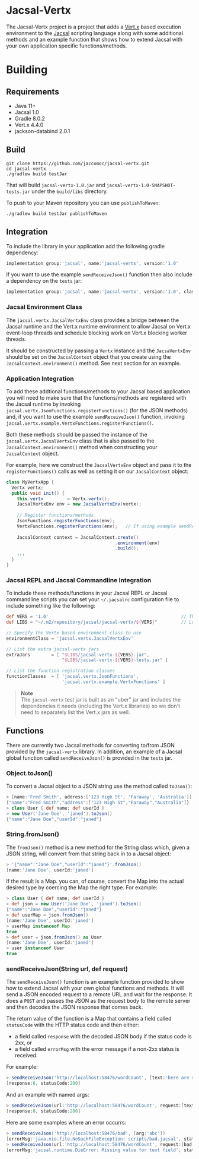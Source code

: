 # Jacsal-Vertx

The Jacsal-Vertx project is a project that adds a [Vert.x](https://vertx.io/) based execution environment
to the [Jacsal](https://github.com/jaccomoc/jacsal) scripting language along with some additional methods
and an example function that shows how to extend Jacsal with your own application specific functions/methods.

# Building

## Requirements

* Java 11+
* Jacsal 1.0
* Gradle 8.0.2
* Vert.x 4.4.0
* jackson-databind 2.0.1

## Build

```shell
git clone https://github.com/jaccomoc/jacsal-vertx.git
cd jacsal-vertx
./gradlew build testJar
```

That will build `jacsal-vertx-1.0.jar` and `jacsal-vertx-1.0-SNAPSHOT-tests.jar` under the `build/libs` directory.

To push to your Maven repository you can use `publishToMaven`:
```shell
./gradlew build testJar publishToMaven
```

## Integration

To include the library in your application add the following gradle dependency:
```groovy
implementation group:'jacsal', name:'jacsal-vertx', version:'1.0'
```

If you want to use the example `sendReceiveJson()` function then also include a dependency on the `tests` jar:
```groovy
implementation group:'jacsal', name:'jacsal-vertx', version:'1.0', classifier:'tests'
```

### Jacsal Environment Class

The `jacsal.vertx.JacsalVertxEnv` class provides a bridge between the Jacsal runtime and the Vert.x runtime
environment to allow Jacsal on Vert.x event-loop threads and schedule blocking work on Vert.x blocking worker
threads.

It should be constructed by passing a `Vertx` instance and the `JacsaVertxEnv` should be set on the `JacsalContext`
object that you create using the `JacsalContext.environment()` method.
See next section for an example.

### Application Integration

To add these addtional functions/methods to your Jacsal based application you will need to make sure that the
functions/methods are registered with the Jacsal runtime by invoking `jacsal.vertx.JsonFunctions.registerFunctions()`
(for the JSON methods) and, if you want to use the example `sendReceiveJson()` function, invoking
`jacsal.vertx.example.VertxFunctions.registerFunctions()`.

Both these methods should be passed the instance of the `jacsal.vertx.JacsalVertxEnv` class that is also passed to
the `JacsalContext.environment()` method when constructing your `JacsalContext` object.

For example, here we construct the `JacsalVertxEnv` object and pass it to the `registerFunctions()` calls as well
as setting it on our `JacsalContext` object:
```java
class MyVertxApp {
  Vertx vertx;
  public void init() {
    this.vertx         = Vertx.vertx();
    JacsalVertxEnv env = new JacsalVertxEnv(vertx);
    
    // Register functions/methods
    JsonFunctions.registerFunctions(env);
    VertxFunctions.registerFunctions(env);   // If using example sendReceiveJson() method
    
    JacsalContext context = JacsalContext.create()
                                         .environment(env)
                                         .build();
    ...
  }
}
```

### Jacsal REPL and Jacsal Commandline Integration

To include these methods/functions in your Jacsal REPL or Jacsal commandline scripts you can set your `~/.jacsalrc`
configuration file to include something like the following:

```groovy
def VERS = '1.0'                                                  // The jacsal-vertx version to use
def LIBS = "~/.m2/repository/jacsal/jacsal-vertx/${VERS}"         // Location of the jars

// Specify the Vertx based environment class to use
environmentClass = 'jacsal.vertx.JacsalVertxEnv'

// List the extra jacsal-vertx jars
extraJars        = [ "$LIBS/jacsal-vertx-${VERS}.jar",
                     "$LIBS/jacsal-vertx-${VERS}-tests.jar" ]

// List the function registration classes
functionClasses  = [ 'jacsal.vertx.JsonFunctions',
                     'jacsal.vertx.example.VertxFunctions' ]
```

> **Note**<br/>
> The `jacsal-vertx` test jar is built as an "uber" jar and includes the dependencies it needs (including the
> Vert.x libraries) so we don't need to separately list the Vert.x jars as well.

## Functions

There are currently two Jacsal methods for converting to/from JSON provided by the `jacsal-vertx` library.
In addition, an example of a Jacsal global function called `sendReceiveJson()` is provided in the `tests` jar.

### Object.toJson()

To convert a Jacsal object to a JSON string use the method called `toJson()`:
```groovy
> [name:'Fred Smith', address:['123 High St', 'Faraway', 'Australia']].toJson()
{"name":"Fred Smith","address":["123 High St","Faraway","Australia"]}
> class User { def name; def userId }
> new User('Jane Doe', 'janed').toJson()
{"name":"Jane Doe","userId":"janed"}
```

### String.fromJson()

The `fromJson()` method is a new method for the String class which, given a JSON string, will convert from that
string back in to a Jacsal object:
```groovy
> '{"name":"Jane Doe","userId":"janed"}'.fromJson()
[name:'Jane Doe', userId:'janed']
```

If the result is a Map. you can, of course, convert the Map into the actual desired type by coercing the Map
the right type.
For example:
```groovy
> class User { def name; def userId }
> def json = new User('Jane Doe', 'janed').toJson()
{"name":"Jane Doe","userId":"janed"}
> def userMap = json.fromJson()
[name:'Jane Doe', userId:'janed']
> userMap instanceof Map
true
> def user = json.fromJson() as User
[name:'Jane Doe', userId:'janed']
> user instanceof User
true
```

### sendReceiveJson(String url, def request)

The `sendReceiveJson()` function is an example function provided to show how to extend Jacsal with your own
global functions and methods.
It will send a JSON encoded request to a remote URL and wait for the response.
It does a `POST` and passes the JSON as the request body to the remote server and then decodes the JSON response
that comes back.

The return value of the function is a Map that contains a field called `statusCode` with the HTTP status code
and then either:
* a field called `response` with the decoded JSON body if the status code is 2xx, or
* a field called `errorMsg` with the error message if a non-2xx status is received.

For example:
```groovy
> sendReceiveJson('http://localhost:58476/wordCount', [text:'here are some words to count'])
[response:6, statusCode:200]
```

And an example with named args:
```groovy
> sendReceiveJson(url:'http://localhost:58476/wordCount', request:[text:'here are some more words to be counted'])
[response:8, statusCode:200]
```

Here are some examples where an error occurrs:
```groovy
> sendReceiveJson('http://localhost:58476/bad', [arg:'abc'])
[errorMsg:'java.nio.file.NoSuchFileException: scripts/bad.jacsal', statusCode:404]
> sendReceiveJson(url:'http://localhost:58476/wordCount', request:[bad:'here are some more words to be counted'])
[errorMsg:'jacsal.runtime.DieError: Missing value for text field', statusCode:400]
```

